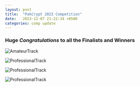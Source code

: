 ```yaml
---
layout: post
title:  "PakCrypt 2023 Competition"
date:   2023-12-07 21:22:34 +0500
categories: comp update
---
```

### Huge *Congratulations* to all the Finalists and Winners

![AmateurTrack]({{site.url}}/{{site.baseurl}}/assets/images/amo.png)

![ProfessionalTrack]({{site.url}}/{{site.baseurl}}/assets/images/pro.png)

![ProfessionalTrack]({{site.url}}/{{site.baseurl}}/assets/images/amo_win.jpg)

![ProfessionalTrack]({{site.url}}/{{site.baseurl}}/assets/images/pro_win.jpg)
